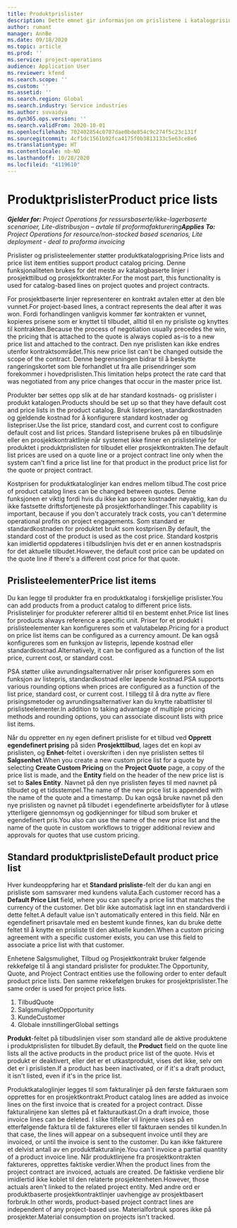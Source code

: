 ```yaml
---
title: Produktprislister
description: Dette emnet gir informasjon om prislistene i katalogprising som brukes for prosjekttilbud og kontrakter.
author: rumant
manager: AnnBe
ms.date: 09/18/2020
ms.topic: article
ms.prod: ''
ms.service: project-operations
audience: Application User
ms.reviewer: kfend
ms.search.scope: ''
ms.custom: ''
ms.assetid: ''
ms.search.region: Global
ms.search.industry: Service industries
ms.author: suvaidya
ms.dyn365.ops.version: ''
ms.search.validFrom: 2020-10-01
ms.openlocfilehash: 702402854c0787dae0bde854c9c274f5c23c131f
ms.sourcegitcommit: 4cf1dc1561b92fca4175f0b3813133c5e63ce8e6
ms.translationtype: HT
ms.contentlocale: nb-NO
ms.lasthandoff: 10/28/2020
ms.locfileid: "4119610"
---
```

# <a name="product-price-lists"></a><span data-ttu-id="b1098-103">Produktprislister</span><span class="sxs-lookup"><span data-stu-id="b1098-103">Product price lists</span></span>

<span data-ttu-id="b1098-104">_**Gjelder for:** Project Operations for ressursbaserte/ikke-lagerbaserte scenarioer, Lite-distribusjon – avtale til proformafakturering_</span><span class="sxs-lookup"><span data-stu-id="b1098-104">_**Applies To:** Project Operations for resource/non-stocked based scenarios, Lite deployment - deal to proforma invoicing_</span></span>

<span data-ttu-id="b1098-105">Prislister og prislisteelementer støtter produktkatalogprising.</span><span class="sxs-lookup"><span data-stu-id="b1098-105">Price lists and price list item entities support product catalog pricing.</span></span> <span data-ttu-id="b1098-106">Denne funksjonaliteten brukes for det meste av katalogbaserte linjer i prosjekttilbud og prosjektkontrakter.</span><span class="sxs-lookup"><span data-stu-id="b1098-106">For the most part, this functionality is used for catalog-based lines on project quotes and project contracts.</span></span>

<span data-ttu-id="b1098-107">For prosjektbaserte linjer representerer en kontrakt avtalen etter at den ble vunnet.</span><span class="sxs-lookup"><span data-stu-id="b1098-107">For project-based lines, a contract represents the deal after it was won.</span></span> <span data-ttu-id="b1098-108">Fordi forhandlingen vanligvis kommer før kontrakten er vunnet, kopieres prisene som er knyttet til tilbudet, alltid til en ny prisliste og knyttes til kontrakten.</span><span class="sxs-lookup"><span data-stu-id="b1098-108">Because the process of negotiation usually precedes the win, the pricing that is attached to the quote is always copied as-is to a new price list and attached to the contract.</span></span> <span data-ttu-id="b1098-109">Den nye prislisten kan ikke endres utenfor kontraktsområdet.</span><span class="sxs-lookup"><span data-stu-id="b1098-109">This new price list can't be changed outside the scope of the contract.</span></span> <span data-ttu-id="b1098-110">Denne begrensningen bidrar til å beskytte rangeringskortet som ble forhandlet ut fra alle prisendringer som forekommer i hovedprislisten.</span><span class="sxs-lookup"><span data-stu-id="b1098-110">This limitation helps protect the rate card that was negotiated from any price changes that occur in the master price list.</span></span>

<span data-ttu-id="b1098-111">Produkter bør settes opp slik at de har standard kostnads- og prislister i produkt katalogen.</span><span class="sxs-lookup"><span data-stu-id="b1098-111">Products should be set up so that they have default cost and price lists in the product catalog.</span></span> <span data-ttu-id="b1098-112">Bruk listeprisen, standardkostnaden og gjeldende kostnad for å konfigurere standard kostnader og listepriser.</span><span class="sxs-lookup"><span data-stu-id="b1098-112">Use the list price, standard cost, and current cost to configure default cost and list prices.</span></span> <span data-ttu-id="b1098-113">Standard listeprisene brukes på en tilbudslinje eller en prosjektkontraktlinje når systemet ikke finner en prislistelinje for produktet i produktprislisten for tilbudet eller prosjektkontrakten.</span><span class="sxs-lookup"><span data-stu-id="b1098-113">The default list prices are used on a quote line or a project contract line only when the system can't find a price list line for that product in the product price list for the quote or project contract.</span></span>

<span data-ttu-id="b1098-114">Kostprisen for produktkataloglinjer kan endres mellom tilbud.</span><span class="sxs-lookup"><span data-stu-id="b1098-114">The cost price of product catalog lines can be changed between quotes.</span></span> <span data-ttu-id="b1098-115">Denne funksjonen er viktig fordi hvis du ikke kan spore kostnader nøyaktig, kan du ikke fastsette driftsfortjeneste på prosjektforhandlinger.</span><span class="sxs-lookup"><span data-stu-id="b1098-115">This capability is important, because if you don't accurately track costs, you can't determine operational profits on project engagements.</span></span> <span data-ttu-id="b1098-116">Som standard er standardkostnaden for produktet brukt som kostprisen.</span><span class="sxs-lookup"><span data-stu-id="b1098-116">By default, the standard cost of the product is used as the cost price.</span></span> <span data-ttu-id="b1098-117">Standard kostpris kan imidlertid oppdateres i tilbudslinjen hvis det er en annen kostnadspris for det aktuelle tilbudet.</span><span class="sxs-lookup"><span data-stu-id="b1098-117">However, the default cost price can be updated on the quote line if there's a different cost price for that quote.</span></span>

## <a name="price-list-items"></a><span data-ttu-id="b1098-118">Prislisteelementer</span><span class="sxs-lookup"><span data-stu-id="b1098-118">Price list items</span></span>

<span data-ttu-id="b1098-119">Du kan legge til produkter fra en produktkatalog i forskjellige prislister.</span><span class="sxs-lookup"><span data-stu-id="b1098-119">You can add products from a product catalog to different price lists.</span></span> <span data-ttu-id="b1098-120">Prislistelinjer for produkter refererer alltid til en bestemt enhet.</span><span class="sxs-lookup"><span data-stu-id="b1098-120">Price list lines for products always reference a specific unit.</span></span> <span data-ttu-id="b1098-121">Priser for et produkt i prislisteelementer kan konfigureres som et valutabeløp.</span><span class="sxs-lookup"><span data-stu-id="b1098-121">Pricing for a product on price list items can be configured as a currency amount.</span></span> <span data-ttu-id="b1098-122">De kan også konfigureres som en funksjon av listepris, løpende kostnad eller standardkostnad.</span><span class="sxs-lookup"><span data-stu-id="b1098-122">Alternatively, it can be configured as a function of the list price, current cost, or standard cost.</span></span>

<span data-ttu-id="b1098-123">PSA støtter ulike avrundingsalternativer når priser konfigureres som en funksjon av listepris, standardkostnad eller løpende kostnad.</span><span class="sxs-lookup"><span data-stu-id="b1098-123">PSA supports various rounding options when prices are configured as a function of the list price, standard cost, or current cost.</span></span> <span data-ttu-id="b1098-124">I tillegg til å dra nytte av flere prisingsmetoder og avrundingsalternativer kan du knytte rabattlister til prislisteelementer.</span><span class="sxs-lookup"><span data-stu-id="b1098-124">In addition to taking advantage of multiple pricing methods and rounding options, you can associate discount lists with price list items.</span></span> 

<span data-ttu-id="b1098-125">Når du oppretter en ny egen definert prisliste for et tilbud ved **Opprett egendefinert prising** på siden **Prosjekttilbud**, lages det en kopi av prislisten, og **Enhet**-feltet i overskriften i den nye prislisten settes til **Salgsenhet**.</span><span class="sxs-lookup"><span data-stu-id="b1098-125">When you create a new custom price list for a quote by selecting **Create Custom Pricing** on the **Project Quote** page, a copy of the price list is made, and the **Entity** field on the header of the new price list is set to **Sales Entity**.</span></span> <span data-ttu-id="b1098-126">Navnet på den nye prislisten føyes til med navnet på tilbudet og et tidsstempel.</span><span class="sxs-lookup"><span data-stu-id="b1098-126">The name of the new price list is appended with the name of the quote and a timestamp.</span></span> <span data-ttu-id="b1098-127">Du kan også bruke navnet på den nye prislisten og navnet på tilbudet i egendefinerte arbeidsflyter for å utløse ytterligere gjennomsyn og godkjenninger for tilbud som bruker et egendefinert pris.</span><span class="sxs-lookup"><span data-stu-id="b1098-127">You also can use the name of the new price list and the name of the quote in custom workflows to trigger additional review and approvals for quotes that use custom pricing.</span></span>

 
## <a name="default-product-price-list"></a><span data-ttu-id="b1098-128">Standard produktprisliste</span><span class="sxs-lookup"><span data-stu-id="b1098-128">Default product price list</span></span>
<span data-ttu-id="b1098-129">Hver kundeoppføring har et **Standard prisliste**-felt der du kan angi en prisliste som samsvarer med kundens valuta.</span><span class="sxs-lookup"><span data-stu-id="b1098-129">Each customer record has a **Default Price List** field, where you can specify a price list that matches the currency of the customer.</span></span> <span data-ttu-id="b1098-130">Det blir ikke automatisk lagt inn en standardverdi i dette feltet.</span><span class="sxs-lookup"><span data-stu-id="b1098-130">A default value isn't automatically entered in this field.</span></span> <span data-ttu-id="b1098-131">Når en egendefinert prisavtale med en bestemt kunde finnes, kan du bruke dette feltet til å knytte en prisliste til den aktuelle kunden.</span><span class="sxs-lookup"><span data-stu-id="b1098-131">When a custom pricing agreement with a specific customer exists, you can use this field to associate a price list with that customer.</span></span>

<span data-ttu-id="b1098-132">Enhetene Salgsmulighet, Tilbud og Prosjektkontrakt bruker følgende rekkefølge til å angi standard prislister for produkter.</span><span class="sxs-lookup"><span data-stu-id="b1098-132">The Opportunity, Quote, and Project Contract entities use the following order to enter default product price lists.</span></span> <span data-ttu-id="b1098-133">Den samme rekkefølgen brukes for prosjektprislister.</span><span class="sxs-lookup"><span data-stu-id="b1098-133">The same order is used for project price lists.</span></span>

1.  <span data-ttu-id="b1098-134">Tilbud</span><span class="sxs-lookup"><span data-stu-id="b1098-134">Quote</span></span>
2.  <span data-ttu-id="b1098-135">Salgsmulighet</span><span class="sxs-lookup"><span data-stu-id="b1098-135">Opportunity</span></span>
3.  <span data-ttu-id="b1098-136">Kunde</span><span class="sxs-lookup"><span data-stu-id="b1098-136">Customer</span></span>
4.  <span data-ttu-id="b1098-137">Globale innstillinger</span><span class="sxs-lookup"><span data-stu-id="b1098-137">Global settings</span></span> 

<span data-ttu-id="b1098-138">**Produkt**-feltet på tilbudslinjen viser som standard alle de aktive produktene i produktprislisten for tilbudet.</span><span class="sxs-lookup"><span data-stu-id="b1098-138">By default, the **Product** field on the quote line lists all the active products in the product price list of the quote.</span></span> <span data-ttu-id="b1098-139">Hvis et produkt er deaktivert, eller det er et utkastprodukt, vises det ikke, selv om det er i prislisten.</span><span class="sxs-lookup"><span data-stu-id="b1098-139">If a product has been inactivated, or if it's a draft product, it isn't listed, even if it's in the price list.</span></span> 

<span data-ttu-id="b1098-140">Produktkataloglinjer legges til som fakturalinjer på den første fakturaen som opprettes for en prosjektkontrakt.</span><span class="sxs-lookup"><span data-stu-id="b1098-140">Product catalog lines are added as invoice lines on the first invoice that is created for a project contract.</span></span> <span data-ttu-id="b1098-141">Disse fakturalinjene kan slettes på et fakturautkast.</span><span class="sxs-lookup"><span data-stu-id="b1098-141">On a draft invoice, those invoice lines can be deleted.</span></span> <span data-ttu-id="b1098-142">I slike tilfeller vil linjene vises på en etterfølgende faktura til de faktureres eller til fakturaen sendes til kunden.</span><span class="sxs-lookup"><span data-stu-id="b1098-142">In that case, the lines will appear on a subsequent invoice until they are invoiced, or until the invoice is sent to the customer.</span></span> <span data-ttu-id="b1098-143">Du kan ikke fakturere et delvist antall av en produktfakturalinje.</span><span class="sxs-lookup"><span data-stu-id="b1098-143">You can't invoice a partial quantity of a product invoice line.</span></span> <span data-ttu-id="b1098-144">Når produktlinjene fra prosjektkontrakten faktureres, opprettes faktiske verdier.</span><span class="sxs-lookup"><span data-stu-id="b1098-144">When the product lines from the project contract are invoiced, actuals are created.</span></span> <span data-ttu-id="b1098-145">De faktiske verdiene blir imidlertid ikke koblet til den relaterte prosjektenheten.</span><span class="sxs-lookup"><span data-stu-id="b1098-145">However, those actuals aren't linked to the related project entity.</span></span> <span data-ttu-id="b1098-146">Med andre ord er produktbaserte prosjektkontraktlinjer uavhengige av prosjektbasert forbruk.</span><span class="sxs-lookup"><span data-stu-id="b1098-146">In other words, product-based project contract lines are independent of any project-based use.</span></span> <span data-ttu-id="b1098-147">Materialforbruk spores ikke på prosjekter.</span><span class="sxs-lookup"><span data-stu-id="b1098-147">Material consumption on projects isn't tracked.</span></span>
